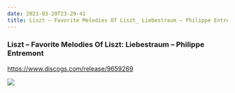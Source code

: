 ```yaml
---
date: 2021-03-20T23-29-41
title: Liszt – Favorite Melodies Of Liszt_ Liebestraum – Philippe Entremont
---
```

### Liszt – Favorite Melodies Of Liszt: Liebestraum – Philippe Entremont
https://www.discogs.com/release/9659269

![](dayone-moment://4432B903536846488138D4F1FD39EDBD)
